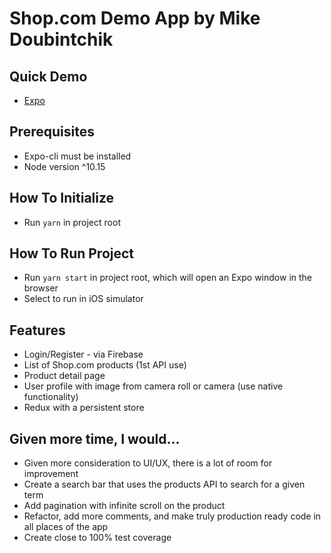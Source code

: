 # Shop.com Demo App by Mike Doubintchik

## Quick Demo
- [Expo]()

## Prerequisites
- Expo-cli must be installed
- Node version ^10.15

## How To Initialize
- Run `yarn` in project root

## How To Run Project
- Run `yarn start` in project root, which will open an Expo window in the browser
- Select to run in iOS simulator

## Features
- Login/Register - via Firebase
- List of Shop.com products (1st API use)
- Product detail page
- User profile with image from camera roll or camera (use native functionality)
- Redux with a persistent store

## Given more time, I would...
- Given more consideration to UI/UX, there is a lot of room for improvement
- Create a search bar that uses the products API to search for a given term
- Add pagination with infinite scroll on the product
- Refactor, add more comments, and make truly production ready code in all places of the app
- Create close to 100% test coverage
